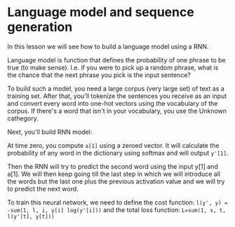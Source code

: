 # Language model and sequence generation

In this lesson we will see how to build a language model using a RNN.

Language model is function that defines the probability of one phrase to be true (to make sense). I.e. if you were to pick up a random phrase, what is the chance that the next phrase you pick is the input sentence?

To build such a model, you need a large corpus (very large set) of text as a training set. After that, you'll tokenize the sentences you receive as an input and convert every word into one-hot vectors using the vocabulary of the corpus. If there's a word that isn't in your vocabulary, you use the Unknown cathegory.

Next, you'll build RNN model:

At time zero, you compute `a[1]` using a zeroed vector. It will calculate the probability of any word in the dictionary using softmax and will output `y'[1]`.

Then the RNN will try to predict the second word using the input y[1] and a[1]. We will then keep going till the last step in which we will introduce all the words but the last one plus the previous activation value and we will try to predict the next word.

To train this neural network, we need to define the cost function: `l(y', y) = -sum(1, l, i, y[i] log(y'[i]))` and the total loss function: `L=sum(1, s, t, l(y'[t], y[t]))`
